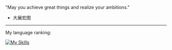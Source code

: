 


"May you achieve great things and realize your ambitions."

- 大展宏图


---

My language ranking:

[![My Skills](https://skillicons.dev/icons?i=typescript,python,rust,go)](https://skillicons.dev)
